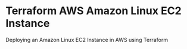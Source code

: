 # Terraform AWS Amazon Linux EC2 Instance

Deploying an Amazon Linux EC2 Instance in AWS using Terraform
